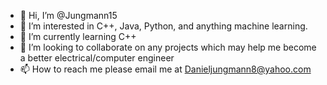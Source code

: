 - 👋 Hi, I’m @Jungmann15
- 👀 I’m interested in C++, Java, Python, and anything machine learning.
- 🌱 I’m currently learning C++
- 💞️ I’m looking to collaborate on any projects which may help me become a better electrical/computer engineer
- 📫 How to reach me please email me at Danieljungmann8@yahoo.com

<!---
Jungmann15/Jungmann15 is a ✨ special ✨ repository because its `README.md` (this file) appears on your GitHub profile.
You can click the Preview link to take a look at your changes.
--->
